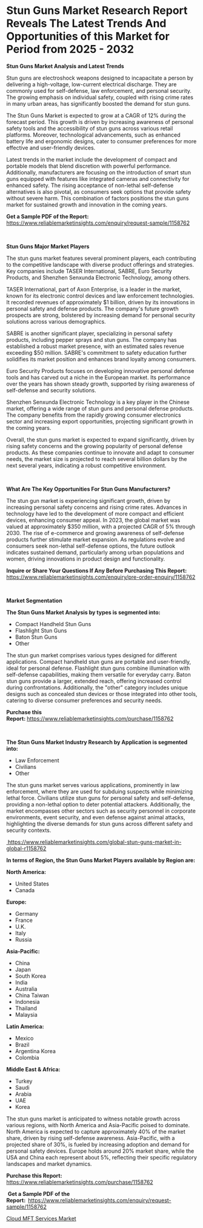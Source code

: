 <p><h1>Stun Guns Market Research Report Reveals The Latest Trends And Opportunities of this Market for Period from 2025 - 2032</h1></p><p><strong>Stun Guns Market Analysis and Latest Trends</strong></p>
<p><p>Stun guns are electroshock weapons designed to incapacitate a person by delivering a high-voltage, low-current electrical discharge. They are commonly used for self-defense, law enforcement, and personal security. The growing emphasis on individual safety, coupled with rising crime rates in many urban areas, has significantly boosted the demand for stun guns.</p><p>The Stun Guns Market is expected to grow at a CAGR of 12% during the forecast period. This growth is driven by increasing awareness of personal safety tools and the accessibility of stun guns across various retail platforms. Moreover, technological advancements, such as enhanced battery life and ergonomic designs, cater to consumer preferences for more effective and user-friendly devices.</p><p>Latest trends in the market include the development of compact and portable models that blend discretion with powerful performance. Additionally, manufacturers are focusing on the introduction of smart stun guns equipped with features like integrated cameras and connectivity for enhanced safety. The rising acceptance of non-lethal self-defense alternatives is also pivotal, as consumers seek options that provide safety without severe harm. This combination of factors positions the stun guns market for sustained growth and innovation in the coming years.</p></p>
<p><strong>Get a Sample PDF of the Report:&nbsp;</strong> <a href="https://www.reliablemarketinsights.com/enquiry/request-sample/1158762?utm_campaign=3014&utm_medium=2&utm_source=Github&utm_content=ia&utm_term=22032025&utm_id=stun-guns">https://www.reliablemarketinsights.com/enquiry/request-sample/1158762</a></p>
<p>&nbsp;</p>
<p><strong>Stun Guns Major Market Players</strong></p>
<p><p>The stun guns market features several prominent players, each contributing to the competitive landscape with diverse product offerings and strategies. Key companies include TASER International, SABRE, Euro Security Products, and Shenzhen Senxunda Electronic Technology, among others.</p><p>TASER International, part of Axon Enterprise, is a leader in the market, known for its electronic control devices and law enforcement technologies. It recorded revenues of approximately $1 billion, driven by its innovations in personal safety and defense products. The company's future growth prospects are strong, bolstered by increasing demand for personal security solutions across various demographics.</p><p>SABRE is another significant player, specializing in personal safety products, including pepper sprays and stun guns. The company has established a robust market presence, with an estimated sales revenue exceeding $50 million. SABRE's commitment to safety education further solidifies its market position and enhances brand loyalty among consumers.</p><p>Euro Security Products focuses on developing innovative personal defense tools and has carved out a niche in the European market. Its performance over the years has shown steady growth, supported by rising awareness of self-defense and security solutions.</p><p>Shenzhen Senxunda Electronic Technology is a key player in the Chinese market, offering a wide range of stun guns and personal defense products. The company benefits from the rapidly growing consumer electronics sector and increasing export opportunities, projecting significant growth in the coming years.</p><p>Overall, the stun guns market is expected to expand significantly, driven by rising safety concerns and the growing popularity of personal defense products. As these companies continue to innovate and adapt to consumer needs, the market size is projected to reach several billion dollars by the next several years, indicating a robust competitive environment.</p></p>
<p>&nbsp;</p>
<p><strong>What Are The Key Opportunities For Stun Guns Manufacturers?</strong></p>
<p><p>The stun gun market is experiencing significant growth, driven by increasing personal safety concerns and rising crime rates. Advances in technology have led to the development of more compact and efficient devices, enhancing consumer appeal. In 2023, the global market was valued at approximately $350 million, with a projected CAGR of 5% through 2030. The rise of e-commerce and growing awareness of self-defense products further stimulate market expansion. As regulations evolve and consumers seek non-lethal self-defense options, the future outlook indicates sustained demand, particularly among urban populations and women, driving innovations in product design and functionality.</p></p>
<p><strong>Inquire or Share Your Questions If Any Before Purchasing This Report:</strong> <a href="https://www.reliablemarketinsights.com/enquiry/pre-order-enquiry/1158762?utm_campaign=3014&utm_medium=2&utm_source=Github&utm_content=ia&utm_term=22032025&utm_id=stun-guns">https://www.reliablemarketinsights.com/enquiry/pre-order-enquiry/1158762</a></p>
<p>&nbsp;</p>
<p><strong>Market Segmentation</strong></p>
<p><strong>The Stun Guns Market Analysis by types is segmented into:</strong></p>
<p><ul><li>Compact Handheld Stun Guns</li><li>Flashlight Stun Guns</li><li>Baton Stun Guns</li><li>Other</li></ul></p>
<p><p>The stun gun market comprises various types designed for different applications. Compact handheld stun guns are portable and user-friendly, ideal for personal defense. Flashlight stun guns combine illumination with self-defense capabilities, making them versatile for everyday carry. Baton stun guns provide a larger, extended reach, offering increased control during confrontations. Additionally, the "other" category includes unique designs such as concealed stun devices or those integrated into other tools, catering to diverse consumer preferences and security needs.</p></p>
<p><strong>Purchase this Report:&nbsp;</strong><a href="https://www.reliablemarketinsights.com/purchase/1158762?utm_campaign=3014&utm_medium=2&utm_source=Github&utm_content=ia&utm_term=22032025&utm_id=stun-guns">https://www.reliablemarketinsights.com/purchase/1158762</a></p>
<p>&nbsp;</p>
<p><strong>The Stun Guns Market Industry Research by Application is segmented into:</strong></p>
<p><ul><li>Law Enforcement</li><li>Civilians</li><li>Other</li></ul></p>
<p><p>The stun guns market serves various applications, prominently in law enforcement, where they are used for subduing suspects while minimizing lethal force. Civilians utilize stun guns for personal safety and self-defense, providing a non-lethal option to deter potential attackers. Additionally, the market encompasses other sectors such as security personnel in corporate environments, event security, and even defense against animal attacks, highlighting the diverse demands for stun guns across different safety and security contexts.</p></p>
<p><a href="https://www.reliablemarketinsights.com/global-stun-guns-market-in-global-r1158762?utm_campaign=3014&utm_medium=2&utm_source=Github&utm_content=ia&utm_term=22032025&utm_id=stun-guns">&nbsp;https://www.reliablemarketinsights.com/global-stun-guns-market-in-global-r1158762</a></p>
<p><strong>In terms of Region, the Stun Guns Market Players available by Region are:</strong></p>
<p>
    <p> <strong> North America: </strong>
        <ul>
            <li>United States</li>
            <li>Canada</li>
        </ul>
        </p> 
    <p> <strong> Europe: </strong>
        <ul>
            <li>Germany</li>
            <li>France</li>
            <li>U.K.</li>
            <li>Italy</li>
            <li>Russia</li>
        </ul>
        </p> 
    <p> <strong> Asia-Pacific: </strong>
        <ul>
            <li>China</li>
            <li>Japan</li>
            <li>South Korea</li>
            <li>India</li>
            <li>Australia</li>
            <li>China Taiwan</li>
            <li>Indonesia</li>
            <li>Thailand</li>
            <li>Malaysia</li>
        </ul>
        </p> 
    <p> <strong> Latin America: </strong>
        <ul>
            <li>Mexico</li>
            <li>Brazil</li>
            <li>Argentina Korea</li>
            <li>Colombia</li>
        </ul>
        </p> 
    <p> <strong> Middle East & Africa: </strong>
        <ul>
            <li>Turkey</li>
            <li>Saudi</li>
            <li>Arabia</li>
            <li>UAE</li>
            <li>Korea</li>
        </ul>
    </p>
    </p>
<p><p>The stun guns market is anticipated to witness notable growth across various regions, with North America and Asia-Pacific poised to dominate. North America is expected to capture approximately 40% of the market share, driven by rising self-defense awareness. Asia-Pacific, with a projected share of 30%, is fueled by increasing adoption and demand for personal safety devices. Europe holds around 20% market share, while the USA and China each represent about 5%, reflecting their specific regulatory landscapes and market dynamics.</p></p>
<p><strong>Purchase this Report: </strong><a href="https://www.reliablemarketinsights.com/purchase/1158762?utm_campaign=3014&utm_medium=2&utm_source=Github&utm_content=ia&utm_term=22032025&utm_id=stun-guns">https://www.reliablemarketinsights.com/purchase/1158762</a></p>
<p>&nbsp;<strong>Get a Sample PDF of the Report:&nbsp;&nbsp;</strong><a href="https://www.reliablemarketinsights.com/enquiry/request-sample/1158762?utm_campaign=3014&utm_medium=2&utm_source=Github&utm_content=ia&utm_term=22032025&utm_id=stun-guns">https://www.reliablemarketinsights.com/enquiry/request-sample/1158762</a></p>
<p><strong></strong></p>
<p><p><a href="https://github.com/ternainglin/Market-Research-Report-List-1/blob/main/cloud-mft-services-market.md?utm_campaign=3014&utm_medium=2&utm_source=Github&utm_content=ia&utm_term=22032025&utm_id=stun-guns">Cloud MFT Services Market</a></p></p>